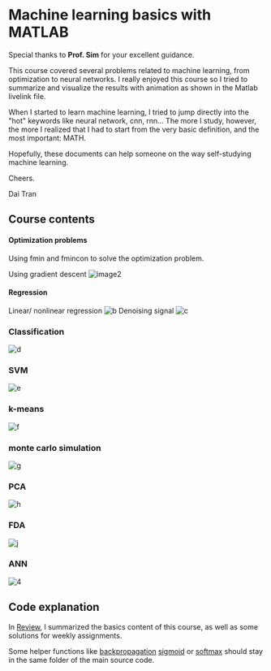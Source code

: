 # Machine learning basics with MATLAB

Special thanks to **Prof. Sim** for your excellent guidance.
 
This course covered several problems related to machine learning, from optimization to neural networks.
I really enjoyed this course so I tried to summarize and visualize the results with animation as shown in the Matlab livelink file.

When I started to learn machine learning, I tried to jump directly into the "hot" keywords like neural network, cnn, rnn...
The more I study, however, the more I realized that I had to start from the very basic definition, and the most important: MATH.

Hopefully, these documents can help someone on the way self-studying machine learning. 

Cheers.

Dai Tran
## Course contents
#### Optimization problems
Using fmin and fmincon to solve the optimization problem.

Using gradient descent
![image2](illustration/2.png)

#### Regression
Linear/ nonlinear regression 
![b](illustration/b.PNG)
Denoising signal
![c](illustration/c.PNG)
### Classification
![d](illustration/d.PNG)
### SVM
![e](illustration/e.PNG)
### k-means
![f](illustration/f.PNG)
### monte carlo simulation
![g](illustration/g.PNG)
### PCA
![h](illustration/h.PNG)
### FDA
![j](illustration/j.PNG)
### ANN
![4](illustration/4.PNG)

## Code explanation

In [Review](Review.mlx), I summarized the basics content of this course, as well as some solutions for weekly assignments.

Some helper functions like [backpropagation](backpropagation_num.m) [sigmoid](sigmoid_func.m) or [softmax](softmax_func.m) should stay in the same folder of the main source code.





 
